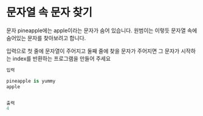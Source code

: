 # 문자열 속 문자 찾기

문자 pineapple에는 apple이라는 문자가 숨어 있습니다.
원범이는 이렇듯 문자열 속에 숨어있는 문자를 찾아보려고 합니다.

입력으로 첫 줄에 문자열이 주어지고 둘째 줄에 찾을 문자가 주어지면
그 문자가 시작하는 index를 반환하는 프로그램을 만들어 주세요

```python
입력

pineapple is yummy
apple


출력
4
```
